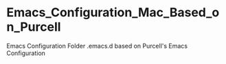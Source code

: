 Emacs_Configuration_Mac_Based_on_Purcell
========================================

Emacs Configuration Folder .emacs.d based on Purcell's Emacs Configuration
